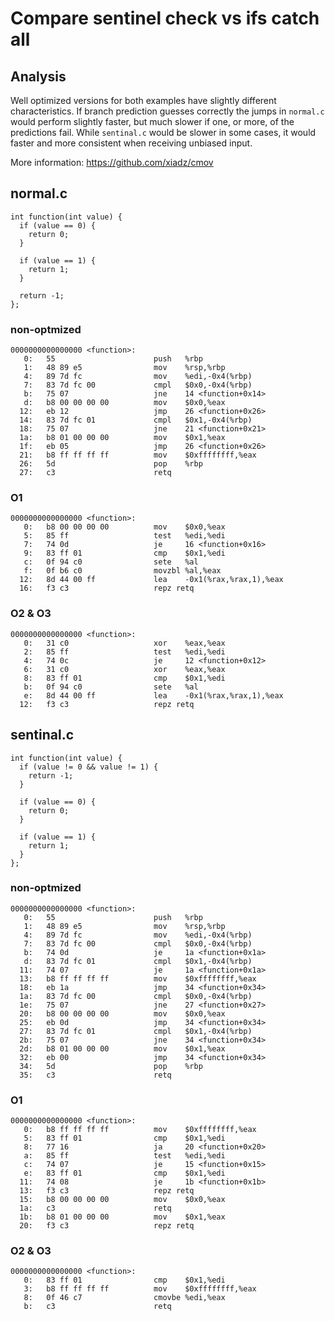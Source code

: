 # Compare sentinel check vs ifs catch all

## Analysis

Well optimized versions for both examples have slightly different characteristics. If branch prediction guesses correctly the jumps in `normal.c` would perform slightly faster, but much slower if one, or more, of the predictions fail. While `sentinal.c` would be slower in some cases, it would faster and more consistent when receiving unbiased input. 

More information: https://github.com/xiadz/cmov

## normal.c

```
int function(int value) {
  if (value == 0) {
    return 0;
  }

  if (value == 1) {
    return 1;
  }

  return -1;
};
```

### non-optmized

```
0000000000000000 <function>:
   0:	55                   	push   %rbp
   1:	48 89 e5             	mov    %rsp,%rbp
   4:	89 7d fc             	mov    %edi,-0x4(%rbp)
   7:	83 7d fc 00          	cmpl   $0x0,-0x4(%rbp)
   b:	75 07                	jne    14 <function+0x14>
   d:	b8 00 00 00 00       	mov    $0x0,%eax
  12:	eb 12                	jmp    26 <function+0x26>
  14:	83 7d fc 01          	cmpl   $0x1,-0x4(%rbp)
  18:	75 07                	jne    21 <function+0x21>
  1a:	b8 01 00 00 00       	mov    $0x1,%eax
  1f:	eb 05                	jmp    26 <function+0x26>
  21:	b8 ff ff ff ff       	mov    $0xffffffff,%eax
  26:	5d                   	pop    %rbp
  27:	c3                   	retq   
```

### O1

```
0000000000000000 <function>:
   0:	b8 00 00 00 00       	mov    $0x0,%eax
   5:	85 ff                	test   %edi,%edi
   7:	74 0d                	je     16 <function+0x16>
   9:	83 ff 01             	cmp    $0x1,%edi
   c:	0f 94 c0             	sete   %al
   f:	0f b6 c0             	movzbl %al,%eax
  12:	8d 44 00 ff          	lea    -0x1(%rax,%rax,1),%eax
  16:	f3 c3                	repz retq 
```

### O2 & O3

```
0000000000000000 <function>:
   0:	31 c0                	xor    %eax,%eax
   2:	85 ff                	test   %edi,%edi
   4:	74 0c                	je     12 <function+0x12>
   6:	31 c0                	xor    %eax,%eax
   8:	83 ff 01             	cmp    $0x1,%edi
   b:	0f 94 c0             	sete   %al
   e:	8d 44 00 ff          	lea    -0x1(%rax,%rax,1),%eax
  12:	f3 c3                	repz retq 

```

## sentinal.c

```
int function(int value) {
  if (value != 0 && value != 1) {
    return -1;
  }

  if (value == 0) {
    return 0;
  }

  if (value == 1) {
    return 1;
  }
};
```

### non-optmized

```
0000000000000000 <function>:
   0:	55                   	push   %rbp
   1:	48 89 e5             	mov    %rsp,%rbp
   4:	89 7d fc             	mov    %edi,-0x4(%rbp)
   7:	83 7d fc 00          	cmpl   $0x0,-0x4(%rbp)
   b:	74 0d                	je     1a <function+0x1a>
   d:	83 7d fc 01          	cmpl   $0x1,-0x4(%rbp)
  11:	74 07                	je     1a <function+0x1a>
  13:	b8 ff ff ff ff       	mov    $0xffffffff,%eax
  18:	eb 1a                	jmp    34 <function+0x34>
  1a:	83 7d fc 00          	cmpl   $0x0,-0x4(%rbp)
  1e:	75 07                	jne    27 <function+0x27>
  20:	b8 00 00 00 00       	mov    $0x0,%eax
  25:	eb 0d                	jmp    34 <function+0x34>
  27:	83 7d fc 01          	cmpl   $0x1,-0x4(%rbp)
  2b:	75 07                	jne    34 <function+0x34>
  2d:	b8 01 00 00 00       	mov    $0x1,%eax
  32:	eb 00                	jmp    34 <function+0x34>
  34:	5d                   	pop    %rbp
  35:	c3                   	retq   
```

### O1

```
0000000000000000 <function>:
   0:	b8 ff ff ff ff       	mov    $0xffffffff,%eax
   5:	83 ff 01             	cmp    $0x1,%edi
   8:	77 16                	ja     20 <function+0x20>
   a:	85 ff                	test   %edi,%edi
   c:	74 07                	je     15 <function+0x15>
   e:	83 ff 01             	cmp    $0x1,%edi
  11:	74 08                	je     1b <function+0x1b>
  13:	f3 c3                	repz retq 
  15:	b8 00 00 00 00       	mov    $0x0,%eax
  1a:	c3                   	retq   
  1b:	b8 01 00 00 00       	mov    $0x1,%eax
  20:	f3 c3                	repz retq 
```

### O2 & O3

```
0000000000000000 <function>:
   0:	83 ff 01             	cmp    $0x1,%edi
   3:	b8 ff ff ff ff       	mov    $0xffffffff,%eax
   8:	0f 46 c7             	cmovbe %edi,%eax
   b:	c3                   	retq   

```